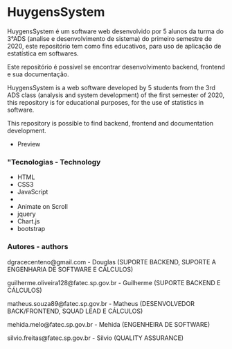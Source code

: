 <h1>HuygensSystem</h1>

<p>
HuygensSystem é um software web desenvolvido por 5 alunos da turma do 3°ADS (analise e desenvolvimento de sistema) do primeiro semestre de 2020, este repositório tem como fins educativos, para uso de aplicação de estatística em softwares.
</p>
<p>
Este repositório é possível se encontrar desenvolvimento backend, frontend e sua documentação.
</p>

<p>
HuygensSystem is a web software developed by 5 students from the 3rd ADS class (analysis and system development) of the first semester of 2020, this repository is for educational purposes, for the use of statistics in software.
</p>
<p>
This repository is possible to find backend, frontend and documentation development.
</p>

<ul>
    <li>
    <a helf = https://matheussouza89.github.io/HuygensSystem> Preview </a>
    </li>
</ul>

<h3>
    "Tecnologias - Technology
</h3>

<ul>
    <li><a helf = https://developer.mozilla.org/pt-BR/docs/Web/HTML> HTML </a></li>
    <li><a helf = https://developer.mozilla.org/pt-BR/docs/Archive/CSS3> CSS3 </a></li>
    <li><a helf = https://developer.mozilla.org/pt-BR/docs/Web/JavaScript> JavaScript </a><li>
    <li><a helf = https://michalsnik.github.io/aos> Animate on Scroll </a></li>
    <li><a helf = https://jquery.com> jquery </a> </li>
    <li><a helf = https://www.chartjs.org> Chart.js </a> </li>
    <li><a helf = https://getbootstrap.com.br> bootstrap </a> </li>
</ul>
<h3> Autores - authors</h3>

<p>dgracecenteno@gmail.com - Douglas (SUPORTE BACKEND, SUPORTE A ENGENHARIA DE SOFTWARE E CÁLCULOS)</p>
<p>guilherme.oliveira128@fatec.sp.gov.br - Guilherme (SUPORTE BACKEND E CÁLCULOS)</p>
<p>matheus.souza89@fatec.sp.gov.br - Matheus (DESENVOLVEDOR BACK/FRONTEND, SQUAD LEAD E CÁLCULOS)</p>
<p>mehida.melo@fatec.sp.gov.br - Mehida (ENGENHEIRA DE SOFTWARE)</p>
<p>silvio.freitas@fatec.sp.gov.br - Silvio (QUALITY ASSURANCE)</p>

